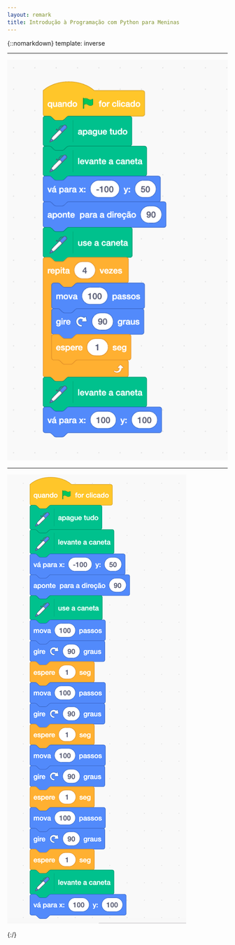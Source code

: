 ```yaml
---
layout: remark
title: Introdução à Programação com Python para Meninas
---
```

{::nomarkdown}
template: inverse

---

![](./figs2/scratch1.png)

---

![](./figs2/scratch2.png)


{:/}
